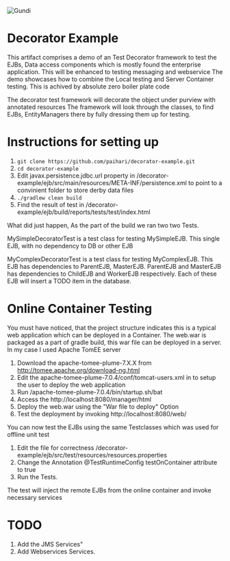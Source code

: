![Gundi](https://paihari.github.io/repo/gundi-logo.png)

# Decorator Example

This artifact comprises a demo of an Test Decorator framework to test the EJBs, Data access components which is mostly found the enterprise application. This will be enhanced to testing messaging and webservice
The demo showcases how to combine the Local testing and Server Container testing.
This is achived by absolute zero boiler plate code

The decorator test framework will decorate the object under purview with annotated resources
The framework will look through the  classes, to find EJBs, EntityManagers there by fully dressing them up for testing.


# Instructions for setting up

1. `git clone https://github.com/paihari/decorator-example.git`
2. `cd decorator-example`
3. Edit javax.persistence.jdbc.url property in /decorator-example/ejb/src/main/resources/META-INF/persistence.xml to point to a convinient folder to store derby data files 
4. `./gradlew clean build`   
5. Find the result of test in /decorator-example/ejb/build/reports/tests/test/index.html

What did just happen, As the part of the build we ran two two Tests. 

MySimpleDecoratorTest is a test class for testing MySimpleEJB. This single EJB, with no dependency to DB or other EJB

MyComplexDecoratorTest is a test class for testing MyComplexEJB. This EJB has dependencies to ParentEJB, MasterEJB.
ParentEJB and MasterEJB has dependencies to ChildEJB and WorkerEJB respectively. Each of these EJB will insert a TODO item in the database.




# Online Container Testing

You must have noticed, that the project structure indicates this is a typical web application which can be deployed in a Container.
The web.war is packaged as a part of gradle build, this war file can be deployed in a server.
In my case I used Apache TomEE server

1. Download the apache-tomee-plume-7.X.X from http://tomee.apache.org/download-ng.html
2. Edit the apache-tomee-plume-7.0.4/conf/tomcat-users.xml in to setup the user to deploy the web application
3. Run /apache-tomee-plume-7.0.4/bin/startup.sh/bat
4. Access the http://localhost:8080/manager/html 
5. Deploy the web.war using the "War file to deploy" Option
6. Test the deployment by invoking http://localhost:8080/web/

You can now test the EJBs using the same Testclasses which was used for offline unit test

1. Edit the file for correctness /decorator-example/ejb/src/test/resources/resources.properties
2. Change the Annotation @TestRuntimeConfig testOnContainer attribute to true
3. Run the Tests.

The test will inject the remote EJBs from the online container and invoke necessary services

# TODO

1. Add the JMS Services"
2. Add Webservices Services.
